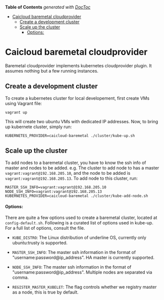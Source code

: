 <!-- START doctoc generated TOC please keep comment here to allow auto update -->
<!-- DON'T EDIT THIS SECTION, INSTEAD RE-RUN doctoc TO UPDATE -->
**Table of Contents**  *generated with [DocToc](https://github.com/thlorenz/doctoc)*

- [Caicloud baremetal cloudprovider](#caicloud-baremetal-cloudprovider)
  - [Create a development cluster](#create-a-development-cluster)
  - [Scale up the cluster](#scale-up-the-cluster)
      - [Options:](#options)

<!-- END doctoc generated TOC please keep comment here to allow auto update -->

# Caicloud baremetal cloudprovider

Baremetal cloudprovider implements kubernetes cloudprovider plugin. It assumes nothing but a few running instances.

## Create a development cluster

To create a kubernetes cluster for local developement, first create VMs using Vagrant file:
```
vagrant up
```

This will create two ubuntu VMs with dedicated IP addresses. Now, to bring up kubernete cluster, simply run:
```
KUBERNETES_PROVIDER=caicloud-baremetal ./cluster/kube-up.sh
```

## Scale up the cluster
To add nodes to a baremetal cluster, you have to know the ssh info of master and nodes to be added. e.g. The cluster to add node to has a master `vagrant:vagrant@192.168.205.10`, and the node to be added is `vagrant:vagrant@192.168.205.13`. To add node to this cluster, run:
```
MASTER_SSH_INFO=vagrant:vagrant@192.168.205.10 NODE_SSH_INFO=vagrant:vagrant@192.168.205.13 KUBERNETES_PROVIDER=caicloud-baremetal ./cluster/kube-add-node.sh
```


#### Options:

There are quite a few options used to create a baremetal cluster, located at `config-default.sh`. Following is a curated list of options
used in kube-up. For a full list of options, consult the file.

* `KUBE_DISTRO`: The Linux distribution of underline OS, currently only ubuntu:trusty is supported.

* `MASTER_SSH_INFO`: The master ssh information in the format of "username:password@ip_address". HA master is currently supported.

* `NODE_SSH_INFO`: The master ssh information in the format of "username:password@ip_address". Multiple nodes are separated via comma.

* `REGISTER_MASTER_KUBELET`: The flag controls whether we registry master as a node, this is true by default.
